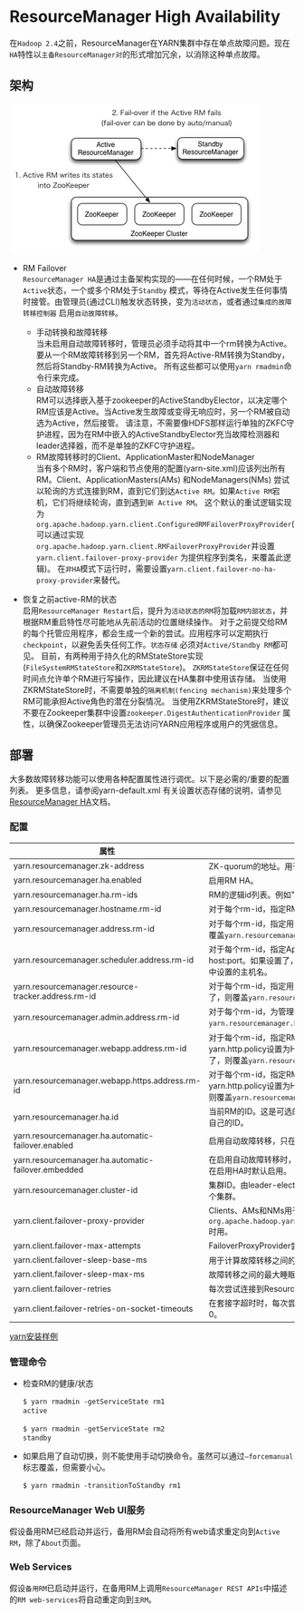 # ResourceManager High Availability

在`Hadoop 2.4`之前，ResourceManager在YARN集群中存在单点故障问题。现在`HA`特性以`主备ResourceManager对`的形式增加冗余，以消除这种单点故障。

## 架构

![](../../images/yarn/yarn-ha.png)

* RM Failover
  <br/>`ResourceManager HA`是通过主备架构实现的——在任何时候，一个RM处于`Active`状态，一个或多个RM处于`Standby`
  模式，等待在Active发生任何事情时接管。由管理员(通过CLI)触发状态转换，变为`活动状态`，或者通过`集成的故障转移控制器`
  启用`自动故障转移`。

    * 手动转换和故障转移
      <br/>
      当未启用自动故障转移时，管理员必须手动将其中一个rm转换为Active。要从一个RM故障转移到另一个RM，首先将Active-RM转换为Standby，然后将Standby-RM转换为Active。
      所有这些都可以使用`yarn rmadmin`命令行来完成。
    * 自动故障转移
      <br/>RM可以选择嵌入基于zookeeper的ActiveStandbyElector，以决定哪个RM应该是Active。当Active发生故障或变得无响应时，另一个RM被自动选为Active，然后接管。
      请注意，不需要像HDFS那样运行单独的ZKFC守护进程，因为在RM中嵌入的ActiveStandbyElector充当故障检测器和leader选择器，而不是单独的ZKFC守护进程。
    * RM故障转移时的Client、ApplicationMaster和NodeManager
      <br/>当有多个RM时，客户端和节点使用的配置(yarn-site.xml)应该列出所有RM。Client、ApplicationMasters(AMs)
      和NodeManagers(NMs)
      尝试以轮询的方式连接到RM，直到它们到达`Active RM`。如果`Active RM`宕机，它们将继续轮询，直到遇到`新 Active RM`。
      这个默认的重试逻辑实现为`org.apache.hadoop.yarn.client.ConfiguredRMFailoverProxyProvider`(
      可以通过实现`org.apache.hadoop.yarn.client.RMFailoverProxyProvider`并设置`yarn.client.failover-proxy-provider`
      为提供程序到类名，来覆盖此逻辑)。
      在`非HA`模式下运行时，需要设置`yarn.client.failover-no-ha-proxy-provider`来替代。

* 恢复之前active-RM的状态
  <br/>启用`ResourceManager Restart`后，提升为`活动状态的RM`将加载`RM内部状态`，并根据RM重启特性尽可能地从先前活动的位置继续操作。
  对于之前提交给RM的每个托管应用程序，都会生成一个新的尝试。应用程序可以定期执行`checkpoint`，以避免丢失任何工作。`状态存储`
  必须对`Active/Standby RM`都可见。
  目前，有两种用于持久化的RMStateStore实现(`FileSystemRMStateStore`和`ZKRMStateStore`)。
  `ZKRMStateStore`保证在任何时间点允许单个RM进行写操作，因此建议在HA集群中使用该存储。
  当使用ZKRMStateStore时，不需要单独的`隔离机制(fencing mechanism)`来处理多个RM可能承担Active角色的潜在分裂情况。
  当使用ZKRMStateStore时，建议不要在Zookeeper集群中设置`zookeeper.DigestAuthenticationProvider`
  属性，以确保Zookeeper管理员无法访问YARN应用程序或用户的凭据信息。

## 部署

大多数故障转移功能可以使用各种配置属性进行调优。以下是必需的/重要的配置列表。
更多信息，请参阅yarn-default.xml
有关设置状态存储的说明，请参见[ResourceManager HA](resourceManager-ha.md)文档。

### 配置

| 属性                                                  | 描述                                                                                                                                      |
|-----------------------------------------------------|-----------------------------------------------------------------------------------------------------------------------------------------|
| yarn.resourcemanager.zk-address                     | ZK-quorum的地址。用于状态存储和嵌入式领导者选举。                                                                                                           |
| yarn.resourcemanager.ha.enabled                     | 启用RM HA。                                                                                                                                |
| yarn.resourcemanager.ha.rm-ids                      | RM的逻辑id列表。例如"rm1、rm2"。                                                                                                                  |
| yarn.resourcemanager.hostname.rm-id                 | 对于每个rm-id，指定RM对应的主机名，或者每个RM的服务地址                                                                                                        |
| yarn.resourcemanager.address.rm-id                  | 对于每个rm-id，指定用于客户端提交作业的host:port。如果设置了，则覆盖`yarn.resourcemanager.hostname.rm-id`中设置的主机名。                                                  |
| yarn.resourcemanager.scheduler.address.rm-id        | 对于每个rm-id，指定ApplicationMasters获取资源的调度程序host:port。如果设置了，则覆盖`yarn.resourcemanager.hostname.rm-id`中设置的主机名。                                 |
| yarn.resourcemanager.resource-tracker.address.rm-id | 对于每个rm-id，指定用于NodeManagers连接的host:port。如果设置了，则覆盖`yarn.resourcemanager.hostname.rm-id`中设置的主机名。                                           |
| yarn.resourcemanager.admin.address.rm-id            | 对于每个rm-id，为管理命令指定host:port。如果设置了，则覆盖`yarn.resourcemanager.hostname.rm-id`中设置的主机名。                                                       |
| yarn.resourcemanager.webapp.address.rm-id           | 对于每个rm-id，指定RM web应用程序对应的host:port。如果将yarn.http.policy设置为HTTPS_ONLY，则不需要设置此项。如果设置了，则覆盖`yarn.resourcemanager.hostname.rm-id`中设置的主机名。     |
| yarn.resourcemanager.webapp.https.address.rm-id     | 对于每个rm-id，指定RM https web应用程序对应的host:port。如果将yarn.http.policy设置为HTTP_ONLY，则不需要设置此项。如果设置了，则覆盖`yarn.resourcemanager.hostname.rm-id`中设置的主机名 |
| yarn.resourcemanager.ha.id                          | 当前RM的ID。这是可选的;如果设置了，必须确保所有RM在配置中都有自己的ID。                                                                                                |
| yarn.resourcemanager.ha.automatic-failover.enabled  | 启用自动故障转移，只在启用HA时默认启用。                                                                                                                   |
| yarn.resourcemanager.ha.automatic-failover.embedded | 在启用自动故障转移时，使用嵌入式leader-elector选择Active RM。只在启用HA时默认启用。                                                                                  |
| yarn.resourcemanager.cluster-id                     | 集群ID。由leader-elector使用，以确保RM不会作为活动状态接管另一个集群。                                                                                            |
| yarn.client.failover-proxy-provider                 | Clients、AMs和NMs用于故障转移到Active RM的类，覆盖`org.apache.hadoop.yarn.client.ConfiguredRMFailoverProxyProvider`时用。                                |
| yarn.client.failover-max-attempts                   | FailoverProxyProvider尝试故障转移的最大次数。                                                                                                       |
| yarn.client.failover-sleep-base-ms                  | 用于计算故障转移之间的`指数延迟`的`睡眠基数`(以毫秒为单位)。                                                                                                       |
| yarn.client.failover-sleep-max-ms                   | 故障转移之间的最大睡眠时间(以毫秒为单位)。                                                                                                                  |
| yarn.client.failover-retries                        | 每次尝试连接到ResourceManager的重试次数，默认0。                                                                                                        |
| yarn.client.failover-retries-on-socket-timeouts     | 在套接字超时时，每次尝试连接到ResourceManager的重试次数，默认0。                                                                                                |

[yarn安装样例](../../installation-ha/install-yarn.md)

### 管理命令

* 检查RM的健康/状态
    ~~~
    $ yarn rmadmin -getServiceState rm1
    active
    
    $ yarn rmadmin -getServiceState rm2
    standby
    ~~~

* 如果启用了自动切换，则不能使用手动切换命令。虽然可以通过`–forcemanual`标志覆盖，但需要小心。
    ~~~
    $ yarn rmadmin -transitionToStandby rm1
    ~~~

### ResourceManager Web UI服务

假设备用RM已经启动并运行，备用RM会自动将所有web请求重定向到`Active RM`，除了`About`页面。

### Web Services

假设`备用RM`已启动并运行，在备用RM上调用`ResourceManager REST APIs`中描述的`RM web-services`将自动重定向到`主RM`。

